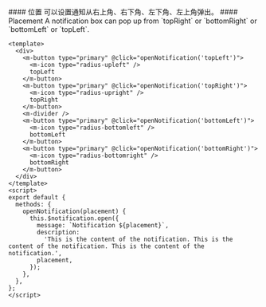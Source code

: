 <cn>
#### 位置
可以设置通知从右上角、右下角、左下角、左上角弹出。
</cn>

<us>
#### Placement
A notification box can pop up from `topRight` or `bottomRight` or `bottomLeft` or `topLeft`.
</us>

```vue
<template>
  <div>
    <m-button type="primary" @click="openNotification('topLeft')">
      <m-icon type="radius-upleft" />
      topLeft
    </m-button>
    <m-button type="primary" @click="openNotification('topRight')">
      <m-icon type="radius-upright" />
      topRight
    </m-button>
    <m-divider />
    <m-button type="primary" @click="openNotification('bottomLeft')">
      <m-icon type="radius-bottomleft" />
      bottomLeft
    </m-button>
    <m-button type="primary" @click="openNotification('bottomRight')">
      <m-icon type="radius-bottomright" />
      bottomRight
    </m-button>
  </div>
</template>
<script>
export default {
  methods: {
    openNotification(placement) {
      this.$notification.open({
        message: `Notification ${placement}`,
        description:
          'This is the content of the notification. This is the content of the notification. This is the content of the notification.',
        placement,
      });
    },
  },
};
</script>
```
